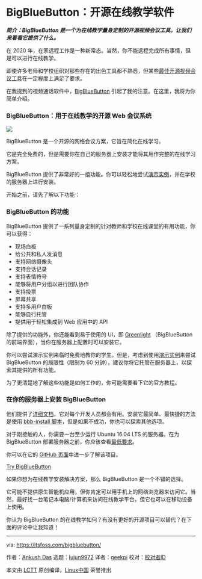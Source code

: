 [#]: collector: (lujun9972)
[#]: translator: (geekpi)
[#]: reviewer: ( )
[#]: publisher: ( )
[#]: url: ( )
[#]: subject: (BigBlueButton: Open Source Software for Online Teaching)
[#]: via: (https://itsfoss.com/bigbluebutton/)
[#]: author: (Ankush Das https://itsfoss.com/author/ankush/)

BigBlueButton：开源在线教学软件
======

_**简介：BigBlueButton 是一个为在线教学量身定制的开源视频会议工具。让我们来看看它提供了什么。**_

在 2020 年，在家远程工作是一种新常态。当然，你不能远程完成所有事情，但是可以进行在线教学。

即使许多老师和学校组织对那些存在的出色工具都不熟悉，但某些[最佳开源视频会议工具][1]在一定程度上满足了要求。

在我提到的视频通话软件中，[BigBlueButton][2] 引起了我的注意。在这里，我将为你简单介绍。

### BigBlueButton：用于在线教学的开源 Web 会议系统

![][3]

BigBlueButton 是一个开源的网络会议方案，它旨在简化在线学习。

它是完全免费的，但是需要你在自己的服务器上安装才能将其用作完整的在线学习方案。

BigBlueButton 提供了非常好的一组功能。你可以轻松地尝试[演示实例][4]，并在学校的服务器上进行安装。

开始之前，请先了解以下功能：

### BigBlueButton 的功能

BigBlueButton 提供了一系列量身定制的针对教师和学校在线课堂的有用功能，你可以获得：

  * 现场白板
  * 给公共和私人发消息
  * 支持网络摄像头
  * 支持会话记录
  * 支持表情符号
  * 能够将用户分组以进行团队协作
  * 支持投票
  * 屏幕共享
  * 支持多用户白板
  * 能够自行托管
  * 提供用于轻松集成到 Web 应用中的 API



除了提供的功能外，你还能看到易于使用的 UI，即 [Greenlight][5] （BigBlueButton 的前端界面），当你在服务器上配置时可以安装它。

你可以尝试演示实例来临时免费地教你的学生。但是，考虑到使用[演示实例][4]来尝试 BigBlueButton 的局限性（限制为 60 分钟），建议你将它托管在服务器上，以探索其提供的所有功能。

为了更清楚地了解这些功能是如何工作的，你可能需要看下它的官方教程。

### 在你的服务器上安装 BigBlueButton

他们提供了[详细文档][6]，它对每个开发人员都会有用。安装它最简单、最快捷的方法是使用 [bbb-install 脚本][7]，但是如果不成功，你也可以探索其他选项。

对于刚接触的人，你需要一台至少运行 Ubuntu 16.04 LTS 的服务器。在为 BigBlueButton 部署服务器之前，你应该查看[最低要求][8]。

你可以在它的 [GitHub 页面][9]中进一步了解该项目。

[Try BigBlueButton][2]

如果你想为在线教学安装解决方案，那么 BigBlueButton 是一个不错的选择。

它可能不提供原生智能机应用，但你肯定可以用手机上的网络浏览器来访问它。当然，最好找一台笔记本电脑/计算机来访问在线教学平台，但它也可以在移动设备上使用。

你认为 BigBlueButton 的在线教学如何？有没有更好的开源项目可以替代？在下面的评论中让我知道！

--------------------------------------------------------------------------------

via: https://itsfoss.com/bigbluebutton/

作者：[Ankush Das][a]
选题：[lujun9972][b]
译者：[geekpi](https://github.com/geekpi)
校对：[校对者ID](https://github.com/校对者ID)

本文由 [LCTT](https://github.com/LCTT/TranslateProject) 原创编译，[Linux中国](https://linux.cn/) 荣誉推出

[a]: https://itsfoss.com/author/ankush/
[b]: https://github.com/lujun9972
[1]: https://itsfoss.com/open-source-video-conferencing-tools/
[2]: https://bigbluebutton.org/
[3]: https://i0.wp.com/itsfoss.com/wp-content/uploads/2020/07/big-blue-button.png?ssl=1
[4]: http://demo.bigbluebutton.org/
[5]: https://bigbluebutton.org/2018/07/09/greenlight-2-0/
[6]: https://docs.bigbluebutton.org/
[7]: https://github.com/bigbluebutton/bbb-install
[8]: https://docs.bigbluebutton.org/2.2/install.html#minimum-server-requirements
[9]: https://github.com/bigbluebutton
